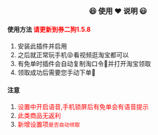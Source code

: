 ### <center> 😆 使用 ❤️ 说明 😃</center>

#### 使用方法 <font color="red">请更新到券二狗1.5.8</font>
1. 安装此插件并启用
2. 之后就正常玩手机😝看视频逛淘宝都可以
3. 有免单时插件会自动复制淘口令🥰并打开淘宝领取
4. 领取成功后需要您手动下单🥺

#### 注意
1. <font color="red">设置中开启语音,手机锁屏后有免单会有语音提示</font>
2. <font color="red">此类商品无返利</font>
3. <font color="red">新增设置项`是否自动领取`</font>

